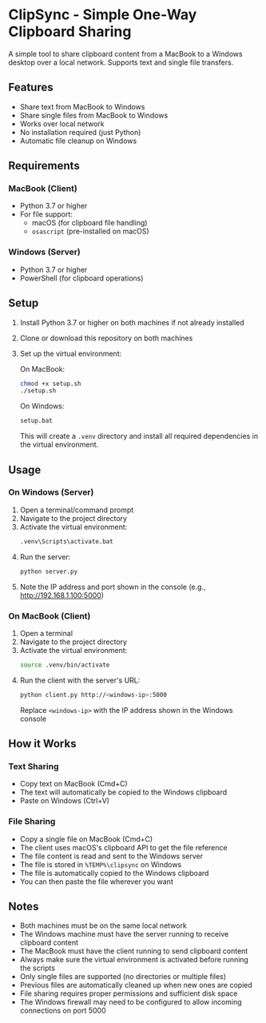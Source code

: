 # ClipSync - Simple One-Way Clipboard Sharing

A simple tool to share clipboard content from a MacBook to a Windows desktop over a local network. Supports text and single file transfers.

## Features
- Share text from MacBook to Windows
- Share single files from MacBook to Windows
- Works over local network
- No installation required (just Python)
- Automatic file cleanup on Windows

## Requirements

### MacBook (Client)
- Python 3.7 or higher
- For file support:
  - macOS (for clipboard file handling)
  - `osascript` (pre-installed on macOS)

### Windows (Server)
- Python 3.7 or higher
- PowerShell (for clipboard operations)

## Setup

1. Install Python 3.7 or higher on both machines if not already installed
2. Clone or download this repository on both machines
3. Set up the virtual environment:

   On MacBook:
   ```bash
   chmod +x setup.sh
   ./setup.sh
   ```

   On Windows:
   ```bash
   setup.bat
   ```

   This will create a `.venv` directory and install all required dependencies in the virtual environment.

## Usage

### On Windows (Server)
1. Open a terminal/command prompt
2. Navigate to the project directory
3. Activate the virtual environment:
   ```bash
   .venv\Scripts\activate.bat
   ```
4. Run the server:
   ```bash
   python server.py
   ```
5. Note the IP address and port shown in the console (e.g., http://192.168.1.100:5000)

### On MacBook (Client)
1. Open a terminal
2. Navigate to the project directory
3. Activate the virtual environment:
   ```bash
   source .venv/bin/activate
   ```
4. Run the client with the server's URL:
   ```bash
   python client.py http://<windows-ip>:5000
   ```
   Replace `<windows-ip>` with the IP address shown in the Windows console

## How it Works

### Text Sharing
- Copy text on MacBook (Cmd+C)
- The text will automatically be copied to the Windows clipboard
- Paste on Windows (Ctrl+V)

### File Sharing
- Copy a single file on MacBook (Cmd+C)
- The client uses macOS's clipboard API to get the file reference
- The file content is read and sent to the Windows server
- The file is stored in `%TEMP%\clipsync` on Windows
- The file is automatically copied to the Windows clipboard
- You can then paste the file wherever you want

## Notes
- Both machines must be on the same local network
- The Windows machine must have the server running to receive clipboard content
- The MacBook must have the client running to send clipboard content
- Always make sure the virtual environment is activated before running the scripts
- Only single files are supported (no directories or multiple files)
- Previous files are automatically cleaned up when new ones are copied
- File sharing requires proper permissions and sufficient disk space
- The Windows firewall may need to be configured to allow incoming connections on port 5000 